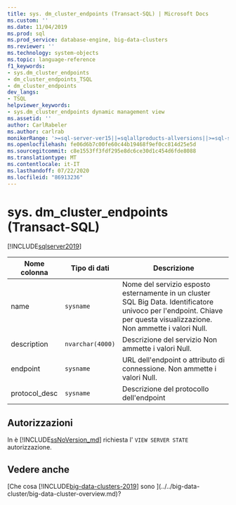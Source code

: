 ```yaml
---
title: sys. dm_cluster_endpoints (Transact-SQL) | Microsoft Docs
ms.custom: ''
ms.date: 11/04/2019
ms.prod: sql
ms.prod_service: database-engine, big-data-clusters
ms.reviewer: ''
ms.technology: system-objects
ms.topic: language-reference
f1_keywords:
- sys.dm_cluster_endpoints
- dm_cluster_endpoints_TSQL
- dm_cluster_endpoints
dev_langs:
- TSQL
helpviewer_keywords:
- sys.dm_cluster_endpoints dynamic management view
ms.assetid: ''
author: CarlRabeler
ms.author: carlrab
monikerRange: '>=sql-server-ver15||=sqlallproducts-allversions||>=sql-server-linux-2017'
ms.openlocfilehash: fe06d6b7c00fe60c44b19468f9ef0cc814d25e5d
ms.sourcegitcommit: c8e1553ff3fdf295e8dc6ce30d1c454d6fde8088
ms.translationtype: MT
ms.contentlocale: it-IT
ms.lasthandoff: 07/22/2020
ms.locfileid: "86913236"
---
```

# <a name="sysdm_cluster_endpoints-transact-sql"></a>sys. dm_cluster_endpoints (Transact-SQL)
[!INCLUDE[sqlserver2019](../../includes/applies-to-version/sqlserver2019.md)]

|Nome colonna|Tipo di dati|Descrizione|  
|-----------------|---------------|-----------------|  
|name|`sysname`|Nome del servizio esposto esternamente in un cluster SQL Big Data. Identificatore univoco per l'endpoint. Chiave per questa visualizzazione. Non ammette i valori Null. |  
|description|`nvarchar(4000)`|Descrizione del servizio Non ammette i valori Null. |
|endpoint|`sysname`|URL dell'endpoint o attributo di connessione. Non ammette i valori Null. |
|protocol_desc|`sysname`|Descrizione del protocollo dell'endpoint |

## <a name="permissions"></a>Autorizzazioni

In è [!INCLUDE[ssNoVersion_md](../../includes/ssnoversion-md.md)] richiesta l' `VIEW SERVER STATE` autorizzazione.

## <a name="see-also"></a>Vedere anche

[Che cosa [!INCLUDE[big-data-clusters-2019](../../includes/ssbigdataclusters-ss-nover.md)] sono ](../../big-data-cluster/big-data-cluster-overview.md)?
